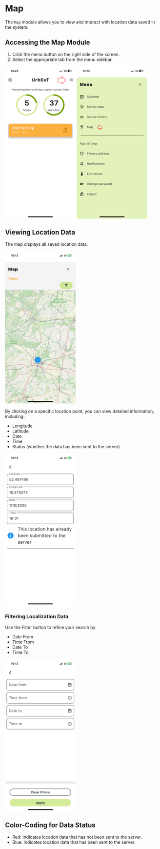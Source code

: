 # Map

The `Map` module allows you to view and interact with location data saved in the system.

## Accessing the Map Module
1. Click the menu button on the right side of the screen.
2. Select the appropriate tab from the menu sidebar.

<img alt="alt_text" height="500" src="imgs/main_screen_menu.png"/>
<img alt="alt_text" height="500" src="imgs/menu_screen_map.png"/>

## Viewing Location Data
The map displays all saved location data.

<img alt="alt_text" height="500" src="imgs/map_screen.PNG"/>

By clicking on a specific location point, you can view detailed information, including:
- Longitude
- Latitude
- Date
- Time
- Status (whether the data has been sent to the server)

<img alt="alt_text" height="500" src="imgs/map_details_screen.PNG"/>

### Filtering Localization Data
Use the Filter button to refine your search by:
- Date From
- Time From
- Date To
- Time To

<img alt="alt_text" height="500" src="imgs/map_filters_screen.PNG"/>

## Color-Coding for Data Status
- Red: Indicates location data that has not been sent to the server.
- Blue: Indicates location data that has been sent to the server.